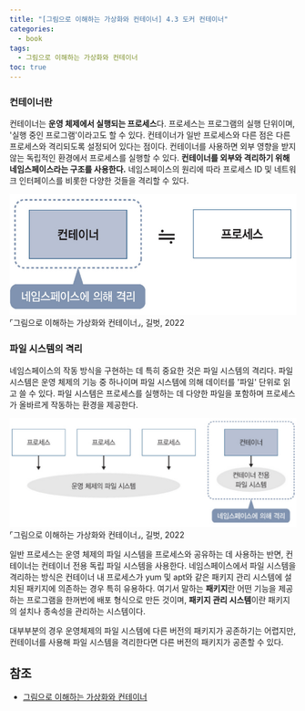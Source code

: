 ```yaml
---
title: "[그림으로 이해하는 가상화와 컨테이너] 4.3 도커 컨테이너"
categories:
  - book
tags:
  - 그림으로 이해하는 가상화와 컨테이너
toc: true
---
```


### 컨테이너란

컨테이너는 **운영 체제에서 실행되는 프로세스**다. 프로세스는 프로그램의 실행 단위이며, '실행 중인 프로그램'이라고도 할 수 있다. 
컨테이너가 일반 프로세스와 다른 점은 다른 프로세스와 격리되도록 설정되어 있다는 점이다. 컨테이너를 사용하면 외부 영향을 받지 않는 독립적인 환경에서 
프로세스를 실행할 수 있다. **컨테이너를 외부와 격리하기 위해 네임스페이스라는 구조를 사용한다.** 네임스페이스의 원리에 따라 프로세스 ID 및 네트워크 
인터페이스를 비롯한 다양한 것들을 격리할 수 있다.  

![컨테이너](../../../assets/images/book/그림으로-이해하는-가상화와-컨테이너/ch04/container.jpeg)  
⌜그림으로 이해하는 가상화와 컨테이너⌟, 길벗, 2022  

### 파일 시스템의 격리

네임스페이스의 작동 방식을 구현하는 데 특히 중요한 것은 파일 시스템의 격리다. 파일 시스템은 운영 체제의 기능 중 하나이며 파일 시스템에 의해 데이터를 '파일' 
단위로 읽고 쓸 수 있다. 파일 시스템은 프로세스를 실행하는 데 다양한 파일을 포함하며 프로세스가 올바르게 작동하는 환경을 제공한다.  

![파일 시스템의 격리](../../../assets/images/book/그림으로-이해하는-가상화와-컨테이너/ch04/Isolation-file-system.jpeg)  
⌜그림으로 이해하는 가상화와 컨테이너⌟, 길벗, 2022  

일반 프로세스는 운영 체제의 파일 시스템을 프로세스와 공유하는 데 사용하는 반면, 컨테이너는 컨테이너 전용 독립 파일 시스템을 사용한다. 
네임스페이스에서 파일 시스템을 격리하는 방식은 컨테이너 내 프로세스가 yum 및 apt와 같은 패키지 관리 시스템에 설치된 패키지에 의존하는 
경우 특히 유용하다. 여기서 말하는 **패키지**란 어떤 기능을 제공하는 프로그램을 한꺼번에 배포 형식으로 만든 것이며, 
**패키지 관리 시스템**이란 패키지의 설치나 종속성을 관리하는 시스템이다. 

대부부분의 경우 운영체제의 파일 시스템에 다른 버전의 패키지가 공존하기는 어렵지만, 컨테이너를 사용해 파일 시스템을 격리한다면 다른 버전의 패키지가 공존할 수 있다. 

## 참조

- [그림으로 이해하는 가상화와 컨테이너](http://www.yes24.com/Product/Goods/115457586)